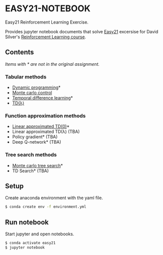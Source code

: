 EASY21-NOTEBOOK
===============
Easy21 Reinforcement Learning Exercise.

Provides jupyter notebook documents that solve
[Easy21](http://www0.cs.ucl.ac.uk/staff/d.silver/web/Teaching_files/Easy21-Johannes.pdf) excersise for
David Silver's [Reinforcement Learning course](http://www0.cs.ucl.ac.uk/staff/d.silver/web/Teaching.html).

## Contents

*Items with * are not in the original assignment.*

### Tabular methods
 
* [Dynamic programming](https://nbviewer.jupyter.org/github/kota7/easy21-notebook/blob/master/notebook/1_dynamic-programming.ipynb)*
* [Monte carlo control](https://nbviewer.jupyter.org/github/kota7/easy21-notebook/blob/master/notebook/3_montecarlo.ipynb)
* [Temporal difference learning](https://nbviewer.jupyter.org/github/kota7/easy21-notebook/blob/master/notebook/4_temporal-difference.ipynb)*
* [TD(&#955;)](https://nbviewer.jupyter.org/github/kota7/easy21-notebook/blob/master/notebook/5_td-lambda.ipynb)


### Function approximation methods

* [Linear approximated TD(0)](https://nbviewer.jupyter.org/github/kota7/easy21-notebook/blob/master/notebook/7_linear-approx-td.ipynb)*
* Linear approximated TD(&#955;) (TBA)
* Policy gradient* (TBA)
* Deep Q-network* (TBA)


### Tree search methods

* [Monte carlo tree search](https://nbviewer.jupyter.org/github/kota7/easy21-notebook/blob/master/notebook/6_monte-carlo-tree-search.ipynb)*
* TD Search* (TBA)


## Setup

Create anaconda environment with the yaml file.

```bash
$ conda create env -f environment.yml
```

## Run notebook

Start jupyter and open notebooks.

```bash
$ conda activate easy21
$ jupyter notebook
```
